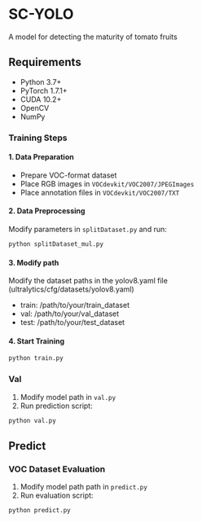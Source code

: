# SC-YOLO
A model for detecting the maturity of tomato fruits

## Requirements
- Python 3.7+
- PyTorch 1.7.1+ 
- CUDA 10.2+
- OpenCV
- NumPy

### Training Steps
#### 1. Data Preparation
- Prepare VOC-format dataset
- Place RGB images in `VOCdevkit/VOC2007/JPEGImages`
- Place annotation files in `VOCdevkit/VOC2007/TXT`

#### 2. Data Preprocessing
Modify parameters in `splitDataset.py` and run:
```python
python splitDataset_mul.py
```

#### 3. Modify path
Modify the dataset paths in the yolov8.yaml file (ultralytics/cfg/datasets/yolov8.yaml)
- train: /path/to/your/train_dataset  
- val: /path/to/your/val_dataset    
- test: /path/to/your/test_dataset  

#### 4. Start Training
```python
python train.py
```

### Val
1. Modify model path in `val.py`
2. Run prediction script:
```python
python val.py
```

## Predict
### VOC Dataset Evaluation
1. Modify model path path in `predict.py`
2. Run evaluation script:
```python
python predict.py
```
